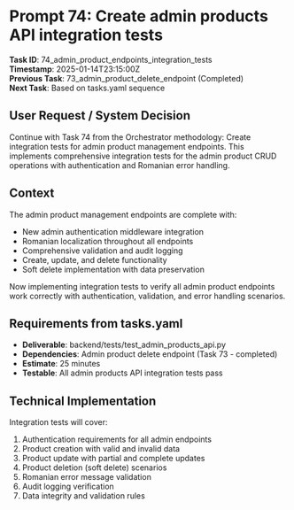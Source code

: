 # Prompt 74: Create admin products API integration tests

**Task ID**: 74_admin_product_endpoints_integration_tests  
**Timestamp**: 2025-01-14T23:15:00Z  
**Previous Task**: 73_admin_product_delete_endpoint (Completed)  
**Next Task**: Based on tasks.yaml sequence

## User Request / System Decision

Continue with Task 74 from the Orchestrator methodology: Create integration tests for admin product management endpoints. This implements comprehensive integration tests for the admin product CRUD operations with authentication and Romanian error handling.

## Context

The admin product management endpoints are complete with:
- New admin authentication middleware integration  
- Romanian localization throughout all endpoints
- Comprehensive validation and audit logging
- Create, update, and delete functionality
- Soft delete implementation with data preservation

Now implementing integration tests to verify all admin product endpoints work correctly with authentication, validation, and error handling scenarios.

## Requirements from tasks.yaml

- **Deliverable**: backend/tests/test_admin_products_api.py
- **Dependencies**: Admin product delete endpoint (Task 73 - completed)
- **Estimate**: 25 minutes
- **Testable**: All admin products API integration tests pass

## Technical Implementation

Integration tests will cover:
1. Authentication requirements for all admin endpoints
2. Product creation with valid and invalid data
3. Product update with partial and complete updates
4. Product deletion (soft delete) scenarios
5. Romanian error message validation
6. Audit logging verification
7. Data integrity and validation rules